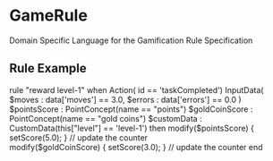 # GameRule
Domain Specific Language for the Gamification Rule Specification

## Rule Example

rule "reward level-1"
when
    Action( id == 'taskCompleted')
    InputData(
    	$moves : data['moves'] == 3.0,
    	$errors : data['errors'] == 0.0
    )
    $pointsScore : PointConcept(name == "points")
    $goldCoinScore : PointConcept(name == "gold coins")
    $customData : CustomData(this["level"] == 'level-1')
then
	modify($pointsScore) { setScore(5.0); } // update the counter    
	modify($goldCoinScore) { setScore(3.0); } // update the counter
end
